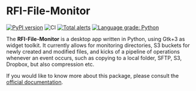 # RFI-File-Monitor

[![PyPI version](https://badge.fury.io/py/rfi-file-monitor.svg)](https://badge.fury.io/py/rfi-file-monitor) ![CI](https://github.com/rosalindfranklininstitute/rfi-file-monitor/workflows/CI/badge.svg?branch=master&event=push) [![Total alerts](https://img.shields.io/lgtm/alerts/g/rosalindfranklininstitute/rfi-file-monitor.svg?logo=lgtm&logoWidth=18)](https://lgtm.com/projects/g/rosalindfranklininstitute/rfi-file-monitor/alerts/) [![Language grade: Python](https://img.shields.io/lgtm/grade/python/g/rosalindfranklininstitute/rfi-file-monitor.svg?logo=lgtm&logoWidth=18)](https://lgtm.com/projects/g/rosalindfranklininstitute/rfi-file-monitor/context:python)

The **RFI-File-Monitor** is a desktop app written in Python, using Gtk+3 as widget toolkit. It currently allows for monitoring directories, S3 buckets for newly created and modified files, and kicks of a pipeline of operations whenever an event occurs, such as copying to a local folder, SFTP, S3, Dropbox, but also compression etc.

If you would like to know more about this package, please consult the [official documentation](https://rosalindfranklininstitute.github.io/rfi-file-monitor/).


